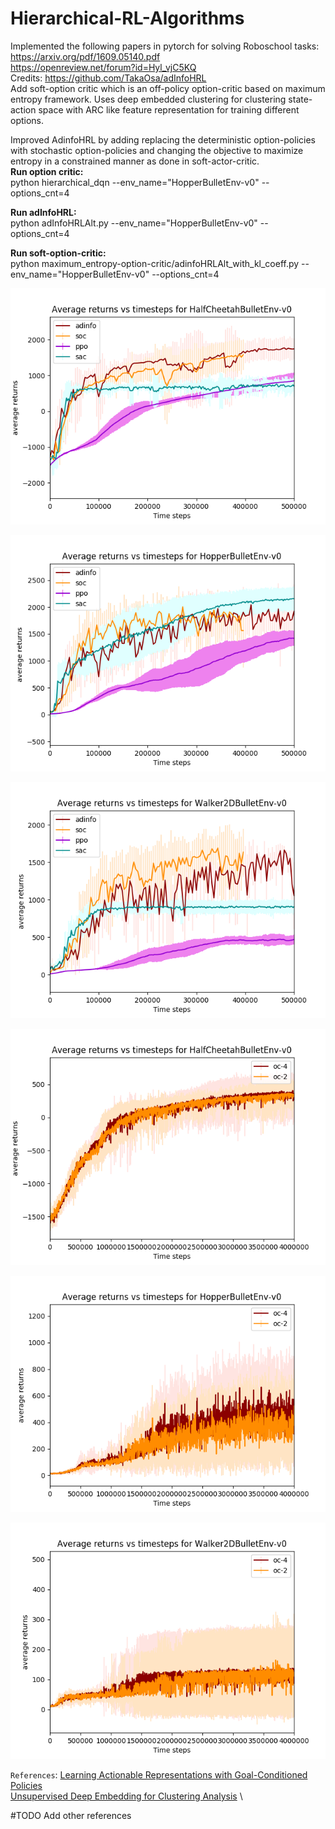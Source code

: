 # Hierarchical-RL-Algorithms

Implemented the following papers in pytorch for solving Roboschool tasks: \
https://arxiv.org/pdf/1609.05140.pdf \
https://openreview.net/forum?id=Hyl_vjC5KQ \
Credits: https://github.com/TakaOsa/adInfoHRL \
Add soft-option critic which is an off-policy option-critic based on maximum entropy framework. Uses deep embedded clustering for clustering state-action space with ARC like feature representation for training different options. 



Improved AdinfoHRL by adding replacing the deterministic option-policies with stochastic option-policies and changing the objective to maximize entropy in a constrained manner as done in soft-actor-critic. \
**Run option critic:**  \
python hierarchical_dqn --env_name="HopperBulletEnv-v0" --options_cnt=4 

**Run adInfoHRL:** \
python adInfoHRLAlt.py --env_name="HopperBulletEnv-v0" --options_cnt=4 

**Run soft-option-critic:** \
python maximum_entropy-option-critic/adinfoHRLAlt_with_kl_coeff.py --env_name="HopperBulletEnv-v0" --options_cnt=4 

![alt text](https://github.com/elitalobo/Hierarchical-RL-Algorithms/blob/master/maximum_entropy-option-critic/HalfCheetahBulletEnv-v0.png)

![alt text](https://github.com/elitalobo/Hierarchical-RL-Algorithms/blob/master/maximum_entropy-option-critic/HopperBulletEnv-v0.png)

![alt text](https://github.com/elitalobo/Hierarchical-RL-Algorithms/blob/master/maximum_entropy-option-critic/Walker2DBulletEnv-v0.png)

![alt text](https://github.com/elitalobo/Hierarchical-RL-Algorithms/blob/master/maximum_entropy-option-critic/oc-HalfCheetahBulletEnv-v0.png)

![alt text](https://github.com/elitalobo/Hierarchical-RL-Algorithms/blob/master/maximum_entropy-option-critic/oc-HopperBulletEnv-v0.png)

![alt text](https://github.com/elitalobo/Hierarchical-RL-Algorithms/blob/master/maximum_entropy-option-critic/oc-Walker2DBulletEnv-v0.png)


 `References`:
 [Learning Actionable Representations with Goal-Conditioned Policies](https://arxiv.org/pdf/1811.07819.pdf) \
 [Unsupervised Deep Embedding for Clustering Analysis](https://arxiv.org/pdf/1511.06335.pdf) \
 
 #TODO Add other references

